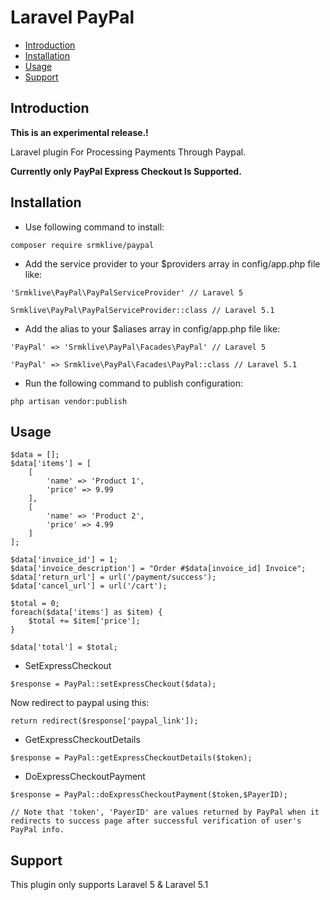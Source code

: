 # Laravel PayPal

- [Introduction](#introduction)
- [Installation](#installation)
- [Usage](#usage)
- [Support](#support)

<a name="introduction"></a>
## Introduction

**This is an experimental release.!**

Laravel plugin For Processing Payments Through Paypal.

**Currently only PayPal Express Checkout Is Supported.**


<a name="installation"></a>
## Installation

* Use following command to install:

```
composer require srmklive/paypal
```

* Add the service provider to your $providers array in config/app.php file like: 

```
'Srmklive\PayPal\PayPalServiceProvider' // Laravel 5
```
```
Srmklive\PayPal\PayPalServiceProvider::class // Laravel 5.1
```

* Add the alias to your $aliases array in config/app.php file like: 

```
'PayPal' => 'Srmklive\PayPal\Facades\PayPal' // Laravel 5
```
```
'PayPal' => Srmklive\PayPal\Facades\PayPal::class // Laravel 5.1
```

* Run the following command to publish configuration:
```
php artisan vendor:publish
```
<a name="support"></a>
## Usage

```
$data = [];
$data['items'] = [
    [
        'name' => 'Product 1',
        'price' => 9.99
    ],
    [
        'name' => 'Product 2',
        'price' => 4.99
    ]
];

$data['invoice_id'] = 1;
$data['invoice_description'] = "Order #$data[invoice_id] Invoice";
$data['return_url'] = url('/payment/success');
$data['cancel_url'] = url('/cart');

$total = 0;
foreach($data['items'] as $item) {
    $total += $item['price'];
}

$data['total'] = $total;
```

* SetExpressCheckout
```
$response = PayPal::setExpressCheckout($data);
```
Now redirect to paypal using this:
```
return redirect($response['paypal_link']);
```

* GetExpressCheckoutDetails
```
$response = PayPal::getExpressCheckoutDetails($token);
```

* DoExpressCheckoutPayment 
```
$response = PayPal::doExpressCheckoutPayment($token,$PayerID);

// Note that 'token', 'PayerID' are values returned by PayPal when it redirects to success page after successful verification of user's PayPal info.
```

<a name="support"></a>
## Support

This plugin only supports Laravel 5 & Laravel 5.1
